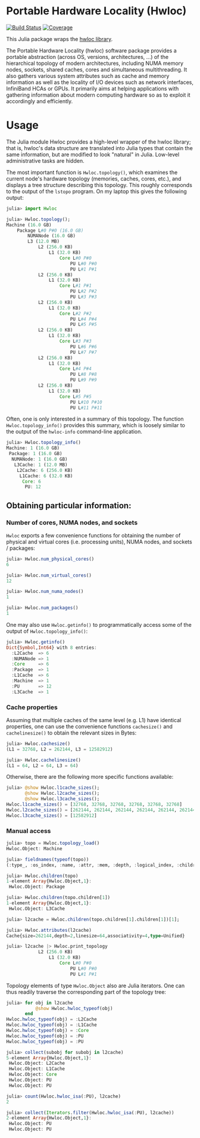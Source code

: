 # Portable Hardware Locality (Hwloc)

[![Build Status](https://github.com/JuliaParallel/Hwloc.jl/workflows/CI/badge.svg)](https://github.com/JuliaParallel/Hwloc.jl/actions)
[![Coverage](https://codecov.io/gh/JuliaParallel/Hwloc.jl/branch/master/graph/badge.svg)](https://codecov.io/gh/JuliaParallel/Hwloc.jl)

This Julia package wraps the [hwloc library](http://www.open-mpi.org/projects/hwloc/).

The Portable Hardware Locality (hwloc) software package provides a
portable abstraction (across OS, versions, architectures, ...) of the
hierarchical topology of modern architectures, including NUMA memory
nodes, sockets, shared caches, cores and simultaneous multithreading.
It also gathers various system attributes such as cache and memory
information as well as the locality of I/O devices such as network
interfaces, InfiniBand HCAs or GPUs. It primarily aims at helping
applications with gathering information about modern computing
hardware so as to exploit it accordingly and efficiently.



# Usage

The Julia module Hwloc provides a high-level wrapper of the hwloc
library; that is, hwloc's data structure are translated into Julia
types that contain the same information, but are modified to look
"natural" in Julia. Low-level administrative tasks are hidden.

The most important function is `Hwloc.topology()`, which examines
the current node's hardware topology (memories, caches, cores, etc.),
and displays a tree structure describing this topology. This
roughly corresponds to the output of the `lstopo` program. On my laptop this gives the following output:

```julia
julia> import Hwloc

julia> Hwloc.topology();
Machine (16.0 GB)
    Package L#0 P#0 (16.0 GB)
        NUMANode (16.0 GB)
        L3 (12.0 MB)
            L2 (256.0 KB)
                L1 (32.0 KB)
                    Core L#0 P#0 
                        PU L#0 P#0 
                        PU L#1 P#1 
            L2 (256.0 KB)
                L1 (32.0 KB)
                    Core L#1 P#1 
                        PU L#2 P#2 
                        PU L#3 P#3 
            L2 (256.0 KB)
                L1 (32.0 KB)
                    Core L#2 P#2 
                        PU L#4 P#4 
                        PU L#5 P#5 
            L2 (256.0 KB)
                L1 (32.0 KB)
                    Core L#3 P#3 
                        PU L#6 P#6 
                        PU L#7 P#7 
            L2 (256.0 KB)
                L1 (32.0 KB)
                    Core L#4 P#4 
                        PU L#8 P#8 
                        PU L#9 P#9 
            L2 (256.0 KB)
                L1 (32.0 KB)
                    Core L#5 P#5 
                        PU L#10 P#10 
                        PU L#11 P#11 
```

Often, one is only interested in a summary of this topology.
The function `Hwloc.topology_info()` provides this summary, which is loosely similar to the output of the `hwloc-info` command-line application.

```julia
julia> Hwloc.topology_info()
Machine: 1 (16.0 GB)
 Package: 1 (16.0 GB)
  NUMANode: 1 (16.0 GB)
   L3Cache: 1 (12.0 MB)
    L2Cache: 6 (256.0 KB)
     L1Cache: 6 (32.0 KB)
      Core: 6
       PU: 12
```

## Obtaining particular information:

### Number of cores, NUMA nodes, and sockets

`Hwloc` exports a few convenience functions for obtaining the number of physical and virtual cores (i.e. processing units), NUMA nodes, and sockets / packages:

```julia
julia> Hwloc.num_physical_cores()
6

julia> Hwloc.num_virtual_cores()
12

julia> Hwloc.num_numa_nodes()
1

julia> Hwloc.num_packages()
1
```

One may also use `Hwloc.getinfo()` to programmatically access some of the output of `Hwloc.topology_info()`:

```julia
julia> Hwloc.getinfo()
Dict{Symbol,Int64} with 8 entries:
  :L2Cache  => 6
  :NUMANode => 1
  :Core     => 6
  :Package  => 1
  :L1Cache  => 6
  :Machine  => 1
  :PU       => 12
  :L3Cache  => 1
```


### Cache properties

Assuming that multiple caches of the same level (e.g. L1) have identical properties, one can use the convenience functions `cachesize()` and `cachelinesize()` to obtain the relevant sizes in Bytes:

```julia
julia> Hwloc.cachesize()
(L1 = 32768, L2 = 262144, L3 = 12582912)

julia> Hwloc.cachelinesize()
(L1 = 64, L2 = 64, L3 = 64)
```

Otherwise, there are the following more specific functions available:
```julia
julia> @show Hwloc.l1cache_sizes();
       @show Hwloc.l2cache_sizes();
       @show Hwloc.l3cache_sizes();
Hwloc.l1cache_sizes() = [32768, 32768, 32768, 32768, 32768, 32768]
Hwloc.l2cache_sizes() = [262144, 262144, 262144, 262144, 262144, 262144]
Hwloc.l3cache_sizes() = [12582912]
````

### Manual access

```julia
julia> topo = Hwloc.topology_load()
Hwloc.Object: Machine

julia> fieldnames(typeof(topo))
(:type_, :os_index, :name, :attr, :mem, :depth, :logical_index, :children, :memory_children)

julia> Hwloc.children(topo)
1-element Array{Hwloc.Object,1}:
 Hwloc.Object: Package

julia> Hwloc.children(topo.children[1])
1-element Array{Hwloc.Object,1}:
 Hwloc.Object: L3Cache

julia> l2cache = Hwloc.children(topo.children[1].children[1])[1];

julia> Hwloc.attributes(l2cache)
Cache{size=262144,depth=2,linesize=64,associativity=4,type=Unified}

julia> l2cache |> Hwloc.print_topology
            L2 (256.0 KB)
                L1 (32.0 KB)
                    Core L#0 P#0 
                        PU L#0 P#0 
                        PU L#1 P#1
```

Topology elements of type `Hwloc.Object` also are Julia iterators. One can thus readily traverse the corresponding part of the topology tree:

```julia
julia> for obj in l2cache
           @show Hwloc.hwloc_typeof(obj)
       end
Hwloc.hwloc_typeof(obj) = :L2Cache
Hwloc.hwloc_typeof(obj) = :L1Cache
Hwloc.hwloc_typeof(obj) = :Core
Hwloc.hwloc_typeof(obj) = :PU
Hwloc.hwloc_typeof(obj) = :PU

julia> collect(subobj for subobj in l2cache)
5-element Array{Hwloc.Object,1}:
 Hwloc.Object: L2Cache
 Hwloc.Object: L1Cache
 Hwloc.Object: Core
 Hwloc.Object: PU
 Hwloc.Object: PU

julia> count(Hwloc.hwloc_isa(:PU), l2cache)
2

julia> collect(Iterators.filter(Hwloc.hwloc_isa(:PU), l2cache))
2-element Array{Hwloc.Object,1}:
 Hwloc.Object: PU
 Hwloc.Object: PU
```